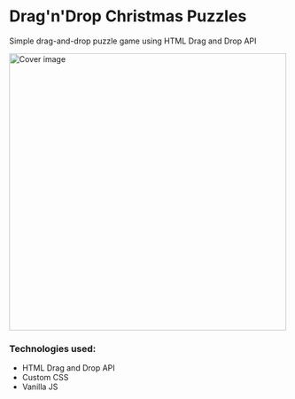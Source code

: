 # Drag'n'Drop Christmas Puzzles

Simple drag-and-drop puzzle game using HTML Drag and Drop API

<img src="https://github.com/hzndr/drag-n-drop-puzzles/blob/main/img/cover.png" width="500" alt="Cover image"/>

### Technologies used: 

* HTML Drag and Drop API
* Custom CSS
* Vanilla JS

